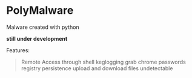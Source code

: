 # PolyMalware
Malware created with python

**still under development**


Features:

>Remote Access through shell
>keglogging
>grab chrome passwords
>registry persistence
>upload and download files
>undetectable
